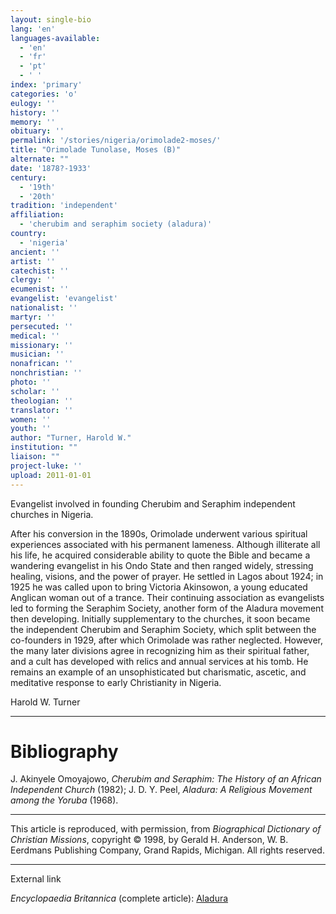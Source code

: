 ```yaml
---
layout: single-bio
lang: 'en'
languages-available:
  - 'en'
  - 'fr'
  - 'pt'
  - ' '
index: 'primary'
categories: 'o'
eulogy: ''
history: ''
memory: ''
obituary: ''
permalink: '/stories/nigeria/orimolade2-moses/'
title: "Orimolade Tunolase, Moses (B)"
alternate: ""
date: '1878?-1933'
century:
  - '19th'
  - '20th'
tradition: 'independent'
affiliation:
  - 'cherubim and seraphim society (aladura)'
country:
  - 'nigeria'
ancient: ''
artist: ''
catechist: ''
clergy: ''
ecumenist: ''
evangelist: 'evangelist'
nationalist: ''
martyr: ''
persecuted: ''
medical: ''
missionary: ''
musician: ''
nonafrican: ''
nonchristian: ''
photo: ''
scholar: ''
theologian: ''
translator: ''
women: ''
youth: ''
author: "Turner, Harold W."
institution: ""
liaison: ""
project-luke: ''
upload: 2011-01-01
---
```




Evangelist involved in founding Cherubim and Seraphim independent churches in Nigeria.

After his conversion in the 1890s, Orimolade underwent various spiritual experiences associated with his permanent lameness. Although illiterate all his life, he acquired considerable ability to quote the Bible and became a wandering evangelist in his Ondo State and then ranged widely, stressing healing, visions, and the power of prayer. He settled in Lagos about 1924; in 1925 he was called upon to bring Victoria Akinsowon, a young educated Anglican woman out of a trance. Their continuing association as evangelists led to forming the Seraphim Society, another form of the Aladura movement then developing. Initially supplementary to the churches, it soon became the independent Cherubim and Seraphim Society, which split between the co-founders in 1929, after which Orimolade was rather neglected. However, the many later divisions agree in recognizing him as their spiritual father, and a cult has developed with relics and annual services at his tomb. He remains an example of an unsophisticated but charismatic, ascetic, and meditative response to early Christianity in Nigeria.

Harold W. Turner

---

# Bibliography

J. Akinyele Omoyajowo, *Cherubim and Seraphim: The History of an African Independent Church* (1982); J. D. Y. Peel, *Aladura: A Religious Movement among the Yoruba* (1968).

---

This article is reproduced, with permission, from *Biographical Dictionary of Christian Missions*,   copyright &copy; 1998, by Gerald H. Anderson, W. B. Eerdmans Publishing Company, Grand Rapids, Michigan.  All rights reserved.

---

External link

*Encyclopaedia Britannica*  (complete article):  [ Aladura](http://www.britannica.com/eb/article-9005331/Aladura)
